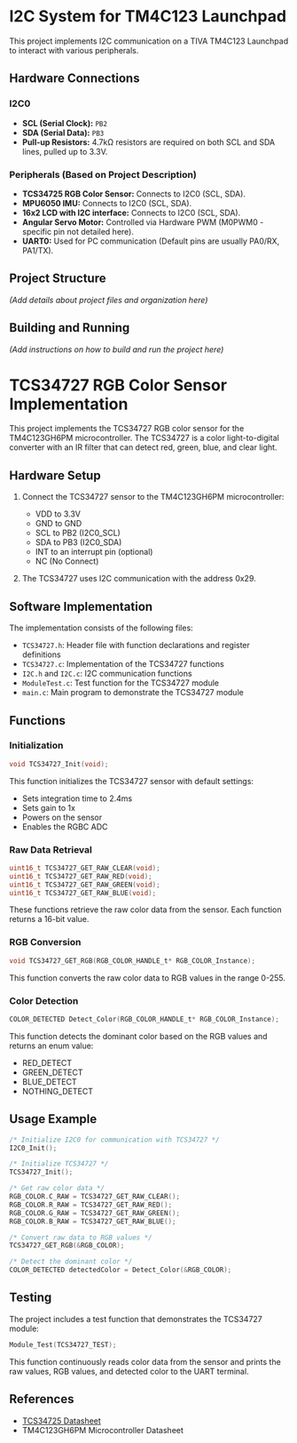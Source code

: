 # I2C System for TM4C123 Launchpad

This project implements I2C communication on a TIVA TM4C123 Launchpad to interact with various peripherals.

## Hardware Connections

### I2C0

*   **SCL (Serial Clock):** `PB2`
*   **SDA (Serial Data):** `PB3`
*   **Pull-up Resistors:** 4.7kΩ resistors are required on both SCL and SDA lines, pulled up to 3.3V.

### Peripherals (Based on Project Description)

*   **TCS34725 RGB Color Sensor:** Connects to I2C0 (SCL, SDA).
*   **MPU6050 IMU:** Connects to I2C0 (SCL, SDA).
*   **16x2 LCD with I2C interface:** Connects to I2C0 (SCL, SDA).
*   **Angular Servo Motor:** Controlled via Hardware PWM (M0PWM0 - specific pin not detailed here).
*   **UART0:** Used for PC communication (Default pins are usually PA0/RX, PA1/TX).

## Project Structure

*(Add details about project files and organization here)*

## Building and Running

*(Add instructions on how to build and run the project here)*

# TCS34727 RGB Color Sensor Implementation

This project implements the TCS34727 RGB color sensor for the TM4C123GH6PM microcontroller. The TCS34727 is a color light-to-digital converter with an IR filter that can detect red, green, blue, and clear light.

## Hardware Setup

1. Connect the TCS34727 sensor to the TM4C123GH6PM microcontroller:
   - VDD to 3.3V
   - GND to GND
   - SCL to PB2 (I2C0_SCL)
   - SDA to PB3 (I2C0_SDA)
   - INT to an interrupt pin (optional)
   - NC (No Connect)

2. The TCS34727 uses I2C communication with the address 0x29.

## Software Implementation

The implementation consists of the following files:

- `TCS34727.h`: Header file with function declarations and register definitions
- `TCS34727.c`: Implementation of the TCS34727 functions
- `I2C.h` and `I2C.c`: I2C communication functions
- `ModuleTest.c`: Test function for the TCS34727 module
- `main.c`: Main program to demonstrate the TCS34727 module

## Functions

### Initialization

```c
void TCS34727_Init(void);
```

This function initializes the TCS34727 sensor with default settings:
- Sets integration time to 2.4ms
- Sets gain to 1x
- Powers on the sensor
- Enables the RGBC ADC

### Raw Data Retrieval

```c
uint16_t TCS34727_GET_RAW_CLEAR(void);
uint16_t TCS34727_GET_RAW_RED(void);
uint16_t TCS34727_GET_RAW_GREEN(void);
uint16_t TCS34727_GET_RAW_BLUE(void);
```

These functions retrieve the raw color data from the sensor. Each function returns a 16-bit value.

### RGB Conversion

```c
void TCS34727_GET_RGB(RGB_COLOR_HANDLE_t* RGB_COLOR_Instance);
```

This function converts the raw color data to RGB values in the range 0-255.

### Color Detection

```c
COLOR_DETECTED Detect_Color(RGB_COLOR_HANDLE_t* RGB_COLOR_Instance);
```

This function detects the dominant color based on the RGB values and returns an enum value:
- RED_DETECT
- GREEN_DETECT
- BLUE_DETECT
- NOTHING_DETECT

## Usage Example

```c
/* Initialize I2C0 for communication with TCS34727 */
I2C0_Init();

/* Initialize TCS34727 */
TCS34727_Init();

/* Get raw color data */
RGB_COLOR.C_RAW = TCS34727_GET_RAW_CLEAR();
RGB_COLOR.R_RAW = TCS34727_GET_RAW_RED();
RGB_COLOR.G_RAW = TCS34727_GET_RAW_GREEN();
RGB_COLOR.B_RAW = TCS34727_GET_RAW_BLUE();

/* Convert raw data to RGB values */
TCS34727_GET_RGB(&RGB_COLOR);

/* Detect the dominant color */
COLOR_DETECTED detectedColor = Detect_Color(&RGB_COLOR);
```

## Testing

The project includes a test function that demonstrates the TCS34727 module:

```c
Module_Test(TCS34727_TEST);
```

This function continuously reads color data from the sensor and prints the raw values, RGB values, and detected color to the UART terminal.

## References

- [TCS34725 Datasheet](https://cdn-shop.adafruit.com/datasheets/TCS34725.pdf)
- TM4C123GH6PM Microcontroller Datasheet 